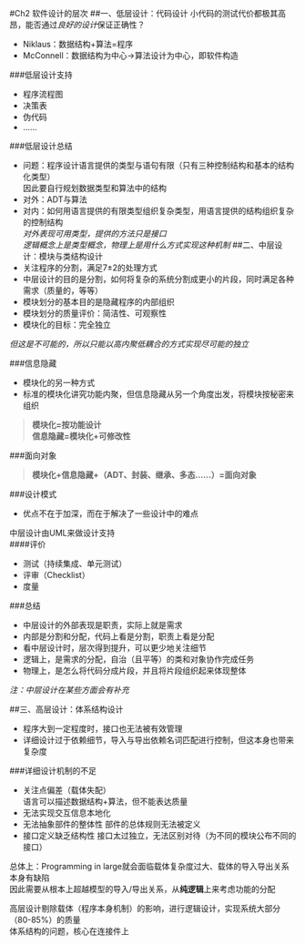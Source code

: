 #Ch2 软件设计的层次
##一、低层设计：代码设计
小代码的测试代价都极其高昂，能否通过*良好的设计*保证正确性？

* Niklaus：数据结构+算法=程序
* McConnell：数据结构为中心->算法设计为中心，即软件构造

###低层设计支持
* 程序流程图
* 决策表
* 伪代码
* ……

###低层设计总结
* 问题：程序设计语言提供的类型与语句有限（只有三种控制结构和基本的结构化类型）  
因此要自行规划数据类型和算法中的结构
* 对外：ADT与算法
* 对内：如何用语言提供的有限类型组织复杂类型，用语言提供的结构组织复杂的控制结构  
*对外表现可用类型，提供的方法只是接口*  
*逻辑概念上是类型概念，物理上是用什么方式实现这种机制*
##二、中层设计：模块与类结构设计
* 关注程序的分割，满足7±2的处理方式
* 中层设计的目的是分割，如何将复杂的系统分割成更小的片段，同时满足各种需求（质量的，等等）
* 模块划分的基本目的是隐藏程序的内部组织
* 模块划分的质量评价：简洁性、可观察性
* 模块化的目标：完全独立

*但这是不可能的，所以只能以高内聚低耦合的方式实现尽可能的独立*

###信息隐藏
* 模块化的另一种方式
* 标准的模块化讲究功能内聚，但信息隐藏从另一个角度出发，将模块按秘密来组织
> **模块化=按功能设计**  
> **信息隐藏=模块化+可修改性**

###面向对象
> **模块化+信息隐藏+（ADT、封装、继承、多态……）=面向对象**

###设计模式
* 优点不在于加深，而在于解决了一些设计中的难点

中层设计由UML来做设计支持  
####评价
* 测试（持续集成、单元测试）
* 评审（Checklist）
* 度量

###总结
* 中层设计的外部表现是职责，实际上就是需求
* 内部是分割和分配，代码上看是分割，职责上看是分配
* 看中层设计时，层次得到提升，可以更少地关注细节
* 逻辑上，是需求的分配，自治（且平等）的类和对象协作完成任务
* 物理上，是怎么将代码分成片段，并且将片段组织起来体现整体

*注：中层设计在某些方面会有补充*

##三、高层设计：体系结构设计
* 程序大到一定程度时，接口也无法被有效管理
* 详细设计过于依赖细节，导入与导出依赖名词匹配进行控制，但这本身也带来复杂度

###详细设计机制的不足
* 关注点偏差（载体失配）  
语言可以描述数据结构+算法，但不能表达质量
* 无法实现交互信息本地化
* 无法抽象部件的整体性
部件的总体规则无法被定义
* 接口定义缺乏结构性
接口太过独立，无法区别对待（为不同的模块公布不同的接口）

总体上：Programming in large就会面临载体复杂度过大、载体的导入导出关系本身有缺陷  
因此需要从根本上超越模型的导入/导出关系，从**纯逻辑**上来考虑功能的分配

高层设计剔除载体（程序本身机制）的影响，进行逻辑设计，实现系统大部分（80-85%）的质量  
体系结构的问题，核心在连接件上
